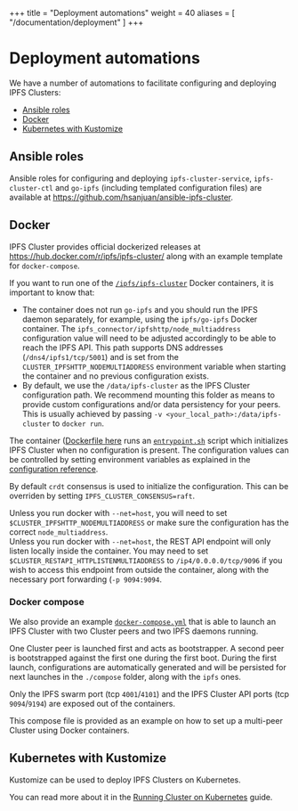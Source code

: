 +++
title = "Deployment automations"
weight = 40
aliases = [
    "/documentation/deployment"
]
+++

# Deployment automations

We have a number of automations to facilitate configuring and deploying IPFS Clusters:

* [Ansible roles](#ansible-roles)
* [Docker](#docker)
* [Kubernetes with Kustomize](#kubernetes-with-kustomize)

## Ansible roles

Ansible roles for configuring and deploying `ipfs-cluster-service`, `ipfs-cluster-ctl` and `go-ipfs` (including templated configuration files) are available at https://github.com/hsanjuan/ansible-ipfs-cluster.

## Docker

<div class="tipbox tip">IPFS Cluster provides official dockerized releases at <a href="https://hub.docker.com/r/ipfs/ipfs-cluster/">https://hub.docker.com/r/ipfs/ipfs-cluster/</a> along with an example template for <code>docker-compose</code>.</div>

If you want to run one of the [`/ipfs/ipfs-cluster`](https://hub.docker.com/r/ipfs/ipfs-cluster/tags/) Docker containers, it is important to know that:

* The container does not run `go-ipfs` and you should run the IPFS daemon separately, for example, using the `ipfs/go-ipfs` Docker container. The `ipfs_connector/ipfshttp/node_multiaddress` configuration value will need to be adjusted accordingly to be able to reach the IPFS API. This path supports DNS addresses (`/dns4/ipfs1/tcp/5001`) and is set from the `CLUSTER_IPFSHTTP_NODEMULTIADDRESS` environment variable when starting the container and no previous configuration exists.
* By default, we use  the `/data/ipfs-cluster` as the IPFS Cluster configuration path. We recommend mounting this folder as means to provide custom configurations and/or data persistency for your peers. This is usually achieved by passing `-v <your_local_path>:/data/ipfs-cluster` to `docker run`.

The container ([Dockerfile here](https://github.com/ipfs/ipfs-cluster/blob/master/Dockerfile) runs an [`entrypoint.sh`](https://github.com/ipfs/ipfs-cluster/blob/master/docker/entrypoint.sh) script which initializes IPFS Cluster when no configuration is present. The configuration values can be controlled by setting environment variables as explained in the [configuration reference](/documentation/reference/configuration).

By default `crdt` consensus is used to initialize the configuration. This can be overriden by setting `IPFS_CLUSTER_CONSENSUS=raft`.

<div class="tipbox warning">Unless you run docker with <code>--net=host</code>, you will need to set <code>$CLUSTER_IPFSHTTP_NODEMULTIADDRESS</code> or make sure the configuration has the correct <code>node_multiaddress</code>.</div>

<div class="tipbox warning">Unless you run docker with <code>--net=host</code>, the REST API endpoint will only listen locally inside the container. You may need to set <code>$CLUSTER_RESTAPI_HTTPLISTENMULTIADDRESS</code> to <code>/ip4/0.0.0.0/tcp/9096</code> if you wish to access this endpoint from outside the container, along with the necessary port forwarding (<code>-p 9094:9094</code>.</div>


### Docker compose

We also provide an example [`docker-compose.yml`](https://github.com/ipfs/ipfs-cluster/blob/master/docker-compose.yml) that is able to launch an IPFS Cluster with two Cluster peers and two IPFS daemons running.

One Cluster peer is launched first and acts as bootstrapper. A second peer is bootstrapped against the first one during the first boot. During the first launch, configurations are automatically generated and will be persisted for next launches in the `./compose` folder, along with the `ipfs` ones.

Only the IPFS swarm port (tcp `4001`/`4101`) and the IPFS Cluster API ports (tcp `9094`/`9194`) are exposed out of the containers.

This compose file is provided as an example on how to set up a multi-peer Cluster using Docker containers.

## Kubernetes with Kustomize

Kustomize can be used to deploy IPFS Clusters on Kubernetes.

You can read more about it in the [Running Cluster on Kubernetes](/documentation/guides/k8s) guide.
